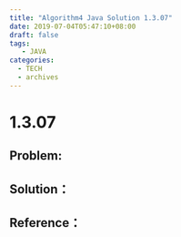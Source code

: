 ```yaml
---
title: "Algorithm4 Java Solution 1.3.07"
date: 2019-07-04T05:47:10+08:00
draft: false
tags:
   - JAVA
categories:
  - TECH
  - archives
---
```



# 1.3.07

## Problem:


## Solution：


## Reference：


